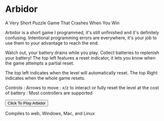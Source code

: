 # Arbidor

A Very Short Puzzle Game That Crashes When You Win

Arbidor is a short game I programmed, it's still unfinished and it's definitely confusing. Intentional programming errors are everywhere, it's your job to use them to your advantage to reach the end.

Watch out, your battery drains while you play. Collect batteries to replenish your battery! The top left features a reset indicator, it lets you know when the game attempts a partial reset.

The top left indicates when the level will automatically reset.
The top Right indicates when the whole game resets.

Controls
: Arrows to move
: x/z to interact or fully reset the level at the cost of battery
: Most controllers are supported

<button onclick="window.location.href='../../arbidor/arbidor.html';">Click To Play Arbidor</button>

Compiles to web, Windows, Mac, and Linux


